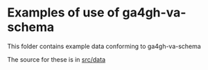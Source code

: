 # Examples of use of ga4gh-va-schema

This folder contains example data conforming to ga4gh-va-schema

The source for these is in [src/data](../src/data/examples)